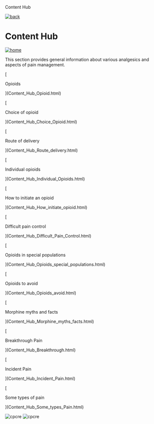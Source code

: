  Content Hub         

[![back](images/backarrow.png)](main_menu.html)

Content Hub
===========

[![home](images/homebtn.png)](main_menu.html)

This section provides general information about various analgesics and aspects of pain management.

[

Opioids

](Content_Hub_Opioid.html)

[

Choice of opioid

](Content_Hub_Choice_Opioid.html)

[

Route of delivery

](Content_Hub_Route_delivery.html)

[

Individual opioids

](Content_Hub_Individual_Opioids.html)

[

How to initiate an opioid

](Content_Hub_How_initiate_opioid.html)

[

Difficult pain control

](Content_Hub_Difficult_Pain_Control.html)

[

Opioids in special populations

](Content_Hub_Opioids_special_populations.html)

[

Opioids to avoid

](Content_Hub_Opioids_avoid.html)

[

Morphine myths and facts

](Content_Hub_Morphine_myths_facts.html)

[

Breakthrough Pain

](Content_Hub_Breakthrough.html)

[

Incident Pain

](Content_Hub_Incident_Pain.html)

[

Some types of pain

](Content_Hub_Some_types_Pain.html)

![cpcre](images/banner-long-footer-whitetext.png) ![cpcre](images/acrrm.png)